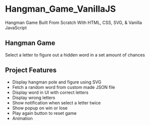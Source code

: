 # Hangman_Game_VanillaJS
Hangman Game Built From Scratch With HTML, CSS, SVG, &amp; Vanilla JavaScript

## Hangman Game

Select a letter to figure out a hidden word in a set amount of chances

## Project Features

- Display hangman pole and figure using SVG
- Fetch a random word from custom made JSON file
- Display word in UI with correct letters
- Display wrong letters
- Show notification when select a letter twice
- Show popup on win or lose
- Play again button to reset game
- Animation
